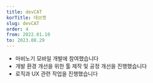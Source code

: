 ```yaml
---
title: devCAT
korTitle: 데브캣
slug: devCAT
order: 4
from: 2022.01.10
to: 2023.08.29
---
```


* 마비노기 모바일 개발에 참여했습니다
* 개발 환경 개선을 위한 툴 제작 및 공정 개선을 진행했습니다
* 로직과 UX 관련 작업을 진행했습니다
